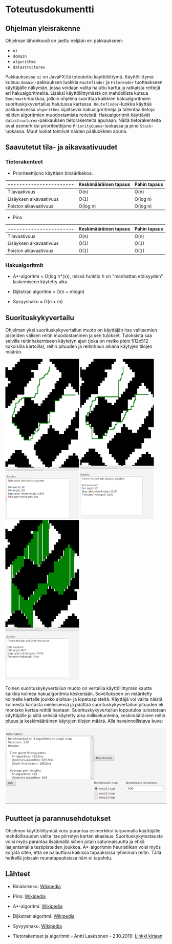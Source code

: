 # Toteutusdokumentti

## Ohjelman yleisrakenne

Ohjelman lähdekoodi on jaettu neljään eri pakkaukseen:

- `ui`
- `domain`
- `algorithms`
- `datastructures`

Pakkauksessa `ui` on JavaFX:llä toteutettu käyttöliittymä. Käyttöliittymä kutsuu `domain`-pakkauksen luokkia `Routefinder`
ja `Filereader` tuottaakseen käyttäjälle näkymän, jossa voidaan valita haluttu kartta ja ratkaista reittejä eri hakualgoritmeilla. Lisäksi käyttöliittymästä on mahdollista kutsua `Benchmark`-luokkaa, jolloin ohjelma suorittaa kaikkien 
hakualgoritmien suorituskykyvertailua halutussa kartassa.
`Routefinder`-luokka käyttää pakkauksessa `algorithms` sijaitsevia hakualgoritmeja ja tallentaa tietoja näiden algoritmien
muodostamista reiteistä. Hakualgoritmit käyttävät `datastructures`-pakkauksen tietorakenteita apunaan. Näitä tietorakenteita
ovat esimerkiksi prioriteettijono `PriorityQueue`-luokassa ja pino `Stack`-luokassa. Muut luokat toimivat näiden pääluokkien
apuna.

## Saavutetut tila- ja aikavaativuudet

### Tietorakenteet

* Prioriteettijono käyttäen binäärikekoa.

| ----------------------- |  Keskimääräinen tapaus | Pahin tapaus |
| ----------------------- | ---------------------  | ------------ |
| Tilavaativuus           | O(n)                   | O(n)         |
| Lisäyksen aikavaativuus | O(1)                   | O(log n)     |
| Poiston aikavaativuus   | O(log n)               | O(log n)     |

* Pino

| ----------------------- |  Keskimääräinen tapaus | Pahin tapaus |
| ----------------------- | ---------------------  | ------------ |
| Tilavaativuus           | O(n)                   | O(n)         |
| Lisäyksen aikavaativuus | O(1)                   | O(1)         |
| Poiston aikavaativuus   | O(1)                   | O(1)         |

### Hakualgoritmit

* A*-algoritmi = O(log h*(x)), missä funktio h on "manhattan etäisyyden" laskemiseen käytetty aika

* Dijkstran algoritmi = O(n + mlogn)

* Syvyyshaku = O(n + m)

## Suorituskykyvertailu

Ohjelman yksi suorituskykyvertailun muoto on käyttäjän itse valitsemien pisteiden välisen reitin muodostaminen ja sen tulokset.
Tuloksista saa selville reitinhakemiseen käytetyn ajan (joka on melko pieni 512x512 kokoisilla kartoilla), reitin pituuden ja reitinhaun aikana käytyjen tilojen määrän.

<img src="https://github.com/guotin/Reitinhakuvertailu/blob/master/dokumentaatio/kuvat/astar_esim.png" height=500 width=230> <img src="https://github.com/guotin/Reitinhakuvertailu/blob/master/dokumentaatio/kuvat/dijkstra_esim.png" height=500 width=230> <img src="https://github.com/guotin/Reitinhakuvertailu/blob/master/dokumentaatio/kuvat/dfs_esim.png" height=500 width=230>

Toinen suorituskykyvertailun muoto on vertailla käyttöliittymän kautta kaikkia kolmea hakualgoritmia keskenään.
Sovellukseen on määritelty kolmelle kartalle joukko aloitus- ja lopetuspisteitä. Käyttäjä voi valita näistä kolmesta kartasta
mieleisensä ja päättää suorituskykyvertailun pituuden eli montako kertaa reittiä haetaan. Suorituskykyvertailun lopputulos
tulostetaan käyttäjälle ja siitä selviää käytetty aika millisekunteina, keskimääräinen reitin pituus ja keskimääräinen käytyjen tilojen määrä. Alla havainnollistava kuva:

<img src="https://github.com/guotin/Reitinhakuvertailu/blob/master/dokumentaatio/kuvat/suorituskyky_esim.png"> 


## Puutteet ja parannusehdotukset

Ohjelman käyttöliittymää voisi parantaa esimerkiksi tarjoamalla käyttäjälle mahdollisuuden valita itse piirretyn kartan skaalaus. Suorituskykytestausta voisi myös parantaa lisäämällä siihen jotain satunnaisuutta ja ehkä laajentamalla testipisteiden joukkoa. A*-algoritmin heuristiikan voisi myös korjata siten, että se palauttaisi kaikissa tapauksissa lyhimmän reitin. Tällä hetkellä joissain reunatapauksissa näin ei tapahdu.

## Lähteet

- Binäärikeko: [Wikipedia](https://en.wikipedia.org/wiki/Binary_heap)

- Pino: [Wikipedia](https://en.wikipedia.org/wiki/Stack_(abstract_data_type))

- A*-algoritmi: [Wikipedia](https://en.wikipedia.org/wiki/A*_search_algorithm)

- Dijkstran algoritmi: [Wikipedia](https://en.wikipedia.org/wiki/Dijkstra%27s_algorithm)

- Syvyyshaku: [Wikipedia](https://en.wikipedia.org/wiki/Depth-first_search)

- Tietorakenteet ja algoritmit - Antti Laaksonen - 2.10.2019: [Linkki kirjaan](https://www.cs.helsinki.fi/u/ahslaaks/tirakirja/)

